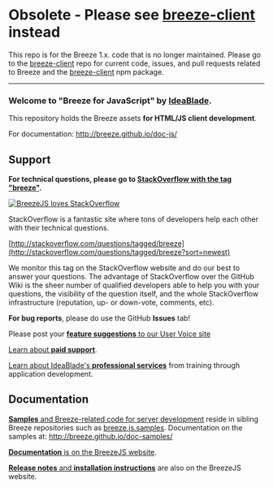 
# Obsolete - Please see [breeze-client](../breeze-client/) instead

This repo is for the Breeze 1.x. code that is no longer maintained.  Please go to the [breeze-client](../breeze-client/) repo for current code, issues, and pull requests related to Breeze and the [breeze-client](https://www.npmjs.com/package/breeze-client/) npm package.

<hr/>

### Welcome to "**Breeze for JavaScript**" by [**IdeaBlade**](http://www.ideablade.com "IdeaBlade website"). 

This repository holds the Breeze assets **for HTML/JS client development**. 

For documentation: http://breeze.github.io/doc-js/

## Support

**For technical questions, please go to [StackOverflow with the tag "breeze"](http://stackoverflow.com/questions/tagged/breeze?sort=newest "BreezeJS on StackOverflow").**

<p><a title="BreezeJS on StackOverflow" href="http://stackoverflow.com/questions/tagged/breeze?sort=newest"><img src="http://www.breezejs.com/sites/all/images/BreezeLovesStackOverflow.png" alt="BreezeJS loves StackOverflow"></a></p>

StackOverflow is a fantastic site where tons of developers help each other with their technical questions.

[http://stackoverflow.com/questions/tagged/breeze](http://stackoverflow.com/questions/tagged/breeze?sort=newest)

We monitor this tag on the StackOverflow website and do our best to answer your questions. The advantage of StackOverflow over the GitHub Wiki is the sheer number of qualified developers able to help you with your questions, the visibility of the question itself, and the whole StackOverflow infrastructure (reputation, up- or down-vote, comments, etc).

**For bug reports**, please do use the GitHub **Issues** tab! 

Please post your [**feature suggestions** to our User Voice site](https://breezejs.uservoice.com/ "Breeze User Voice")

<a href="mailto:breeze@ideablade.com/?subject=Tell me about paid support" title="Paid Support">Learn about <strong>paid support</strong></a>. 

<a href="mailto:breeze@ideablade.com/?subject=Tell me about professional services" title="Professional Services">Learn about IdeaBlade's <strong>professional services</strong></a> from training through application development</a>.

## Documentation

[**Samples** and Breeze-related code for server development](https://github.com/Breeze "Breeze sample repositories on github") reside in sibling Breeze repositories such as [breeze.js.samples](https://github.com/Breeze/breeze.js.samples "BreezeJS samples"). Documentation on the samples at: http://breeze.github.io/doc-samples/

[**Documentation** is on the BreezeJS website](http://breeze.github.io/doc-js/ "BreezeJS documentation").

[**Release notes** and **installation instructions**](http://breeze.github.io/doc-js/download.html) are also on the BreezeJS website.
